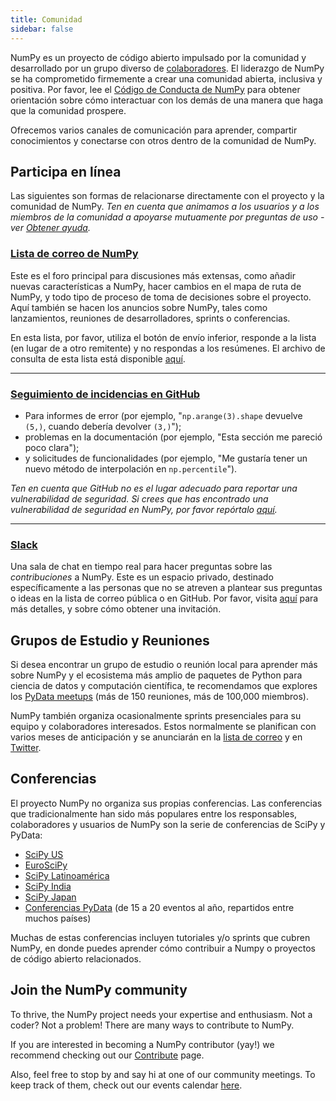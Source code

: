 ```yaml
---
title: Comunidad
sidebar: false
---
```


NumPy es un proyecto de código abierto impulsado por la comunidad y desarrollado por un grupo diverso de [colaboradores](/teams/). El liderazgo de NumPy se ha comprometido firmemente a crear una comunidad abierta, inclusiva y positiva. Por favor, lee el [Código de Conducta de NumPy](/code-of-conduct) para obtener orientación sobre cómo interactuar con los demás de una manera que haga que la comunidad prospere.

Ofrecemos varios canales de comunicación para aprender, compartir conocimientos y conectarse con otros dentro de la comunidad de NumPy.


## Participa en línea

Las siguientes son formas de relacionarse directamente con el proyecto y la comunidad de NumPy. _Ten en cuenta que animamos a los usuarios y a los miembros de la comunidad a apoyarse mutuamente por preguntas de uso - ver [Obtener ayuda](/gethelp)._


### [Lista de correo de NumPy](https://mail.python.org/mailman/listinfo/numpy-discussion)

Este es el foro principal para discusiones más extensas, como añadir nuevas características a NumPy, hacer cambios en el mapa de ruta de NumPy, y todo tipo de proceso de toma de decisiones sobre el proyecto. Aquí también se hacen los anuncios sobre NumPy, tales como lanzamientos, reuniones de desarrolladores, sprints o conferencias.

En esta lista, por favor, utiliza el botón de envío inferior, responde a la lista (en lugar de a otro remitente) y no respondas a los resúmenes. El archivo de consulta de esta lista está disponible [aquí](https://mail.python.org/archives/list/numpy-discussion@python.org/).

***

### [Seguimiento de incidencias en GitHub](https://github.com/numpy/numpy/issues)

- Para informes de error (por ejemplo, "`np.arange(3).shape` devuelve `(5,)`, cuando debería devolver `(3,)`");
- problemas en la documentación (por ejemplo, "Esta sección me pareció poco clara");
- y solicitudes de funcionalidades (por ejemplo, "Me gustaría tener un nuevo método de interpolación en `np.percentile`").

_Ten en cuenta que GitHub no es el lugar adecuado para reportar una vulnerabilidad de seguridad. Si crees que has encontrado una vulnerabilidad de seguridad en NumPy, por favor repórtalo [aquí](https://tidelift.com/docs/security)._

***

### [Slack](https://numpy-team.slack.com)

Una sala de chat en tiempo real para hacer preguntas sobre las _contribuciones_ a NumPy. Este es un espacio privado, destinado específicamente a las personas que no se atreven a plantear sus preguntas o ideas en la lista de correo pública o en GitHub. Por favor, visita [aquí](https://numpy.org/devdocs/dev/index.html#contributing-to-numpy) para más detalles, y sobre cómo obtener una invitación.


## Grupos de Estudio y Reuniones

Si desea encontrar un grupo de estudio o reunión local para aprender más sobre NumPy y el ecosistema más amplio de paquetes de Python para ciencia de datos y computación científica, te recomendamos que explores los [PyData meetups](https://www.meetup.com/pro/pydata/) (más de 150 reuniones, más de 100,000 miembros).

NumPy también organiza ocasionalmente sprints presenciales para su equipo y colaboradores interesados. Estos normalmente se planifican con varios meses de anticipación y se anunciarán en la [lista de correo](https://mail.python.org/mailman/listinfo/numpy-discussion) y en [Twitter](https://twitter.com/numpy_team).


## Conferencias

El proyecto NumPy no organiza sus propias conferencias. Las conferencias que tradicionalmente han sido más populares entre los responsables, colaboradores y usuarios de NumPy son la serie de conferencias de SciPy y PyData:

- [SciPy US](https://conference.scipy.org)
- [EuroSciPy](https://www.euroscipy.org)
- [SciPy Latinoamérica](https://www.scipyla.org)
- [SciPy India](https://scipy.in)
- [SciPy Japan](https://conference.scipy.org)
- [Conferencias PyData](https://pydata.org/event-schedule/) (de 15 a 20 eventos al año, repartidos entre muchos países)

Muchas de estas conferencias incluyen tutoriales y/o sprints que cubren NumPy, en donde puedes aprender cómo contribuir a Numpy o proyectos de código abierto relacionados.


## Join the NumPy community

To thrive, the NumPy project needs your expertise and enthusiasm. Not a coder? Not a problem! There are many ways to contribute to NumPy.

If you are interested in becoming a NumPy contributor (yay!) we recommend checking out our [Contribute](/contribute) page.

Also, feel free to stop by and say hi at one of our community meetings. To keep track of them, check out our events calendar [here](https://scientific-python.org/calendars/).
